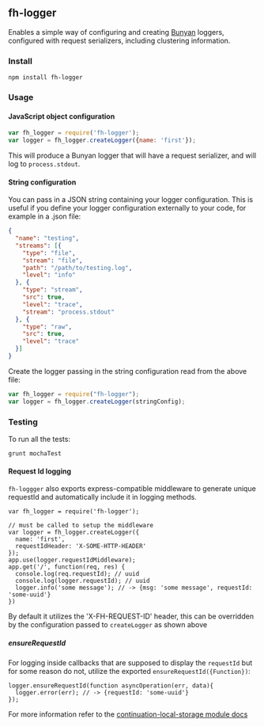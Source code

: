 ## fh-logger
Enables a simple way of configuring and creating [Bunyan](https://github.com/trentm/node-bunyan) loggers, configured with request serializers, including clustering information. 

### Install
```shell
npm install fh-logger
```

### Usage


#### JavaScript object configuration  

```javascript
var fh_logger = require('fh-logger');
var logger = fh_logger.createLogger({name: 'first'});
```
This will produce a Bunyan logger that will have a request serializer, and will log to ```process.stdout```.


#### String configuration
You can pass in a JSON string containing your logger configuration. This is useful if you define your logger configuration externally to your code, for example in a .json file:  

```json
{
  "name": "testing",
  "streams": [{
    "type": "file",
    "stream": "file",
    "path": "/path/to/testing.log",
    "level": "info"
  }, {
    "type": "stream",
    "src": true,
    "level": "trace",
    "stream": "process.stdout"
  }, {
    "type": "raw",
    "src": true,
    "level": "trace"
  }]
}
```
Create the logger passing in the string configuration read from the above file:

```javascript
var fh_logger = require("fh-logger");
var logger = fh_logger.createLogger(stringConfig);
```

### Testing
To run all the tests:

```shell
grunt mochaTest
```

#### Request Id logging
`fh-loggger` also exports express-compatible middleware to generate unique requestId and automatically include it in logging methods.

```
var fh_logger = require('fh-logger');

// must be called to setup the middleware
var logger = fh_logger.createLogger({
  name: 'first',
  requestIdHeader: 'X-SOME-HTTP-HEADER'
});
app.use(logger.requestIdMiddleware);
app.get('/', function(req, res) {
  console.log(req.requestId); // uuid
  console.log(logger.requestId); // uuid
  logger.info('some message'); // -> {msg: 'some message', requestId: 'some-uuid'}
})
```

By default it utilizes the 'X-FH-REQUEST-ID' header, this can be overridden by the configuration passed to `createLogger` as shown above

##### ensureRequestId

For logging inside callbacks that are supposed to display the `requestId` but for some reason do not, utilize the exported `ensureRequestId({Function})`:

```
logger.ensureRequestId(function asyncOperation(err, data){
  logger.error(err); // -> {requestId: 'some-uuid'}
});
```

For more information refer to the [continuation-local-storage module docs](https://github.com/othiym23/node-continuation-local-storage#namespacebindcallback-context)
